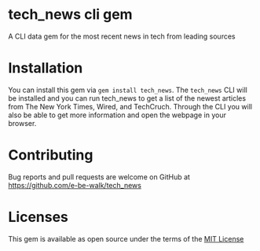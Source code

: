# tech_news cli gem
A CLI data gem for the most recent news in tech from leading sources

# Installation
You can install this gem via ```gem install tech_news```. The ```tech_news``` CLI will be
installed and you can run tech_news to get a list of the newest articles from The New
York Times, Wired, and TechCruch. Through the CLI you will also be able to get more
information and open the webpage in your browser.

# Contributing
Bug reports and pull requests are welcome on GitHub at https://github.com/e-be-walk/tech_news

# Licenses
This gem is available as open source under the terms of the <a href="http://opensource.org/licenses/MIT" rel="nofollow"> MIT License</a>
